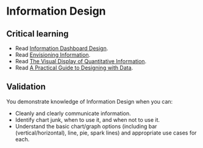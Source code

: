 Information Design
==================

Critical learning
-----------------

* Read [Information Dashboard Design](http://amzn.to/6njM).
* Read [Envisioning Information](http://amzn.to/YVYei).
* Read [The Visual Display of Quantitative Information](http://amzn.to/SKnya8).
* Read [A Practical Guide to Designing with Data](http://www.fivesimplesteps.com/products/a-practical-guide-to-designing-with-data).

Validation
-----------------
You demonstrate knowledge of Information Design when you can:

* Cleanly and clearly communicate information.
* Identify chart junk, when to use it, and when not to use it.
* Understand the basic chart/graph options (including bar (vertical/horizontal),
  line, pie, spark lines) and appropriate use cases for each.
